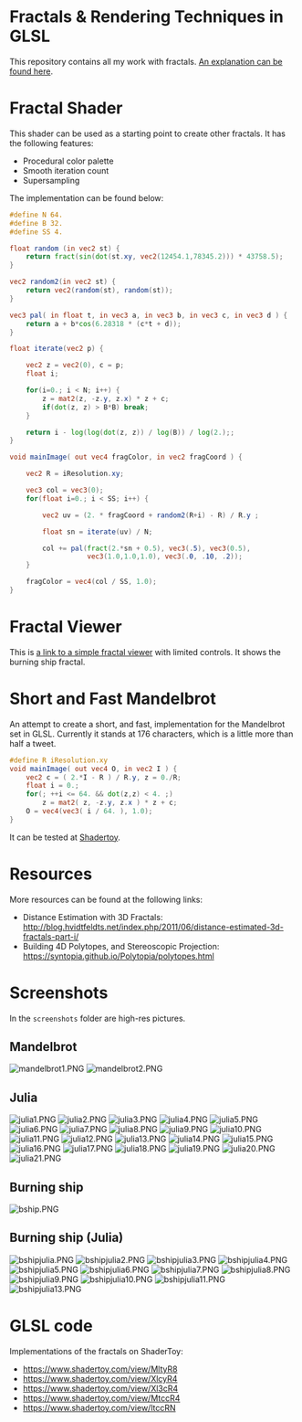 ﻿# Fractals & Rendering Techniques in GLSL

This repository contains all my work with fractals. [An explanation can be found here](https://darkeclipz.github.io/fractals/paper/Fractals%20&%20Rendering%20Techniques.html).

# Fractal Shader

This shader can be used as a starting point to create other fractals. It has the following features:

 * Procedural color palette
 * Smooth iteration count
 * Supersampling

The implementation can be found below:

```glsl
#define N 64.
#define B 32.
#define SS 4.

float random (in vec2 st) {
    return fract(sin(dot(st.xy, vec2(12454.1,78345.2))) * 43758.5);
}

vec2 random2(in vec2 st) {
    return vec2(random(st), random(st));    
}

vec3 pal( in float t, in vec3 a, in vec3 b, in vec3 c, in vec3 d ) {
    return a + b*cos(6.28318 * (c*t + d));
}

float iterate(vec2 p) {

    vec2 z = vec2(0), c = p;
    float i;

    for(i=0.; i < N; i++) {
        z = mat2(z, -z.y, z.x) * z + c;
        if(dot(z, z) > B*B) break;
    }

    return i - log(log(dot(z, z)) / log(B)) / log(2.);;     
}

void mainImage( out vec4 fragColor, in vec2 fragCoord ) {

    vec2 R = iResolution.xy;

    vec3 col = vec3(0);
    for(float i=0.; i < SS; i++) {

        vec2 uv = (2. * fragCoord + random2(R+i) - R) / R.y ;

        float sn = iterate(uv) / N;   

        col += pal(fract(2.*sn + 0.5), vec3(.5), vec3(0.5), 
                   vec3(1.0,1.0,1.0), vec3(.0, .10, .2));
    }

    fragColor = vec4(col / SS, 1.0);
}
```

# Fractal Viewer
 
This is [a link to a simple fractal viewer](https://darkeclipz.github.io/fractals/viewer/index.html) with limited controls. It shows the burning ship fractal. 

# Short and Fast Mandelbrot

An attempt to create a short, and fast, implementation for the Mandelbrot set in GLSL. Currently it stands at 176 characters, which is a little more than half a tweet.

```glsl
#define R iResolution.xy
void mainImage( out vec4 O, in vec2 I ) {
    vec2 c = ( 2.*I - R ) / R.y, z = 0./R; 
    float i = 0.;
	for(; ++i <= 64. && dot(z,z) < 4. ;)
        z = mat2( z, -z.y, z.x ) * z + c;
    O = vec4(vec3( i / 64. ), 1.0);
}
```

It can be tested at [Shadertoy](https://www.shadertoy.com/new).

# Resources

More resources can be found at the following links:
 
 * Distance Estimation with 3D Fractals: http://blog.hvidtfeldts.net/index.php/2011/06/distance-estimated-3d-fractals-part-i/
 * Building 4D Polytopes, and Stereoscopic Projection: https://syntopia.github.io/Polytopia/polytopes.html
 
# Screenshots

In the `screenshots` folder are high-res pictures.

## Mandelbrot

![mandelbrot1.PNG](screenshots/mandelbrot1.PNG)
![mandelbrot2.PNG](screenshots/mandelbrot2.PNG)

## Julia

![julia1.PNG](screenshots/julia1.PNG)
![julia2.PNG](screenshots/julia2.PNG)
![julia3.PNG](screenshots/julia3.PNG)
![julia4.PNG](screenshots/julia4.PNG)
![julia5.PNG](screenshots/julia5.PNG)
![julia6.PNG](screenshots/julia6.PNG)
![julia7.PNG](screenshots/julia7.PNG)
![julia8.PNG](screenshots/julia8.PNG)
![julia9.PNG](screenshots/julia9.PNG)
![julia10.PNG](screenshots/julia10.PNG)
![julia11.PNG](screenshots/julia11.PNG)
![julia12.PNG](screenshots/julia12.PNG)
![julia13.PNG](screenshots/julia13.PNG)
![julia14.PNG](screenshots/julia14.PNG)
![julia15.PNG](screenshots/julia15.PNG)
![julia16.PNG](screenshots/julia16.PNG)
![julia17.PNG](screenshots/julia17.PNG)
![julia18.PNG](screenshots/julia18.PNG)
![julia19.PNG](screenshots/julia19.PNG)
![julia20.PNG](screenshots/julia20.PNG)
![julia21.PNG](screenshots/julia21.PNG)

## Burning ship

![bship.PNG](screenshots/bship.PNG)

## Burning ship (Julia)

![bshipjulia.PNG](screenshots/bshipjulia.PNG)
![bshipjulia2.PNG](screenshots/bshipjulia2.PNG)
![bshipjulia3.PNG](screenshots/bshipjulia3.PNG)
![bshipjulia4.PNG](screenshots/bshipjulia4.PNG)
![bshipjulia5.PNG](screenshots/bshipjulia5.PNG)
![bshipjulia6.PNG](screenshots/bshipjulia6.PNG)
![bshipjulia7.PNG](screenshots/bshipjulia7.PNG)
![bshipjulia8.PNG](screenshots/bshipjulia8.PNG)
![bshipjulia9.PNG](screenshots/bshipjulia9.PNG)
![bshipjulia10.PNG](screenshots/bshipjulia10.PNG)
![bshipjulia11.PNG](screenshots/bshipjulia11.PNG)
![bshipjulia13.PNG](screenshots/bshipjulia13.PNG)

 # GLSL code
 
Implementations of the fractals on ShaderToy:

 * https://www.shadertoy.com/view/MltyR8
 * https://www.shadertoy.com/view/XlcyR4
 * https://www.shadertoy.com/view/Xl3cR4
 * https://www.shadertoy.com/view/MtccR4
 * https://www.shadertoy.com/view/ltccRN
